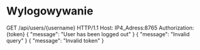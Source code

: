 # Wylogowywanie

<api-endpoint openapi-path="./../openapi.yaml" endpoint="/login" method="delete">
<request>
<sample title="HTTP">
    GET /api/users/{username} HTTP/1.1
    Host: IP4_Adress:8765
    Authorization: {token}
</sample>
</request>
<response type="200">
<sample>
{
    "message": "User has been logged out"
}
</sample>

</response>
<response type="400">

<sample>
{
    "message": "Invalid query"
}
</sample>

</response>
<response type="404">
<sample>
{
    "message": "Invalid token"
}
</sample>
</response>
</api-endpoint>